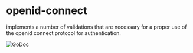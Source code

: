 # openid-connect
implements a number of validations that are necessary for a proper use of the openid connect protocol for authentication.

[![GoDoc](https://godoc.org/code.palmstonegames.com/openid-connect?status.svg)](https://godoc.org/code.palmstonegames.com/openid-connect)
